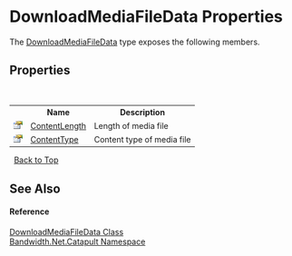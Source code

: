 ﻿# DownloadMediaFileData Properties
 

The <a href ="T_Bandwidth_Net_Catapult_DownloadMediaFileData.md">DownloadMediaFileData</a> type exposes the following members.


## Properties
&nbsp;<table><tr><th></th><th>Name</th><th>Description</th></tr><tr><td>![Public property](media/pubproperty.gif "Public property")</td><td><a href ="P_Bandwidth_Net_Catapult_DownloadMediaFileData_ContentLength.md">ContentLength</a></td><td>
Length of media file</td></tr><tr><td>![Public property](media/pubproperty.gif "Public property")</td><td><a href ="P_Bandwidth_Net_Catapult_DownloadMediaFileData_ContentType.md">ContentType</a></td><td>
Content type of media file</td></tr></table>&nbsp;
<a href="#downloadmediafiledata-properties">Back to Top</a>

## See Also


#### Reference
<a href ="T_Bandwidth_Net_Catapult_DownloadMediaFileData.md">DownloadMediaFileData Class</a><br /><a href ="N_Bandwidth_Net_Catapult.md">Bandwidth.Net.Catapult Namespace</a><br />